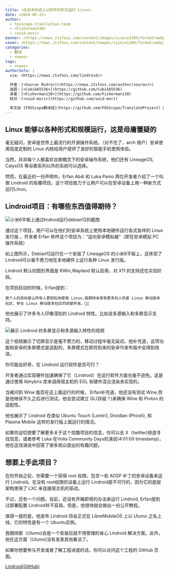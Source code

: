 ```yaml
---
title: <在安卓系统上以软件的形式运行 Linux>
date: <2024-06-22>
author:
  - fosscope-translation-team
  - <Fisherman110>
  - <void-mori>
banner: <https://news.itsfoss.com/content/images/size/w1304/format/webp/2024/06/run-linux-in-android.png>
cover: <https://news.itsfoss.com/content/images/size/w1304/format/webp/2024/06/run-linux-in-android.png>
categories:
  - 翻译
  - <news>
tags:
  - <news>
authorInfo: |
  via: <https://news.itsfoss.com/lindroid/>

  作者：[<Sourav Rudra>](<https://news.itsfoss.com/author/sourav/>)
  选题：[<Cubik65536>](https://github.com/Cubik65536)
  译者：[<Fisherman110>](https://github.com/Fisherman110)
  校对：[<void-mori>](https://github.com/void-mori)

  本文由 [FOSScope翻译组](https://github.com/FOSScope/TranslateProject) 原创编译，[开源观察](https://fosscope.com/) 荣誉推出
---
```


<!-- 所有在被 `<>` 标记的地方都需要被替换成对应的内容 -->

## Linux 能够以各种形式和规模运行，这是毋庸置疑的

<!-- more -->

毫无疑问，安卓是世界上最流行的开源操作系统。（对不住了，arch 用户）安卓使用高度定制的 Linux 内核给用户提供了良好的智能手机使用体验。

当然，并非每个人都喜欢谷歌概念下的安卓操作系统，他们还有 LineageOS, CalyxOS 等谷歌系列以外的系统可以选择。

然而，在最近的一份声明中。Erfan Abdi 和 Luka Panio 两位开发者介绍了一个叫做 Lindroid 的有趣项目。这个项目致力于让用户可以在安卓设备上用一种新方式运行Linux。

## Lindroid项目：有哪些东西值得期待？

![小米6平板上通过lindroid运行debian12的截图](https://news.itsfoss.com/content/images/size/w1000/2024/06/Lindroid_a.jpeg)

通过这个项目，用户可以在他们的安卓系统上使用本地硬件运行各式各样的 Linux 发行版 。开发者 Erfan 称呼这个项目为：“逆向安卓模拟器”（即在安卓模拟 PC 操作系统）

如上图所示，Debian12运行在一个安装了 LineageOS 的小米6平板上，这体现了 Lindroid可以毫不费力地在本地硬件上运行各种 Linux 发行版。

Lindroid 默认的图形界面是 KWin,Wayland 默认启用，对 X11 的支持还在实验阶段。

在项目启动的时候，Erfan提到：

    我个人的目标是让所有人更轻松地使用 Linux,我期待未来有更多的人热爱 Linux 移动版本社区，参与 Linux 移动版本社区的贡献开发。🙏🙏

他也展示了许多令人印像深刻的 Lindroid 特性。比如说多源输入和多屏显示支持。

![展示 Lindroid 的多屏显示和多源输入特性的视频](https://news.itsfoss.com/content/images/2024/06/Lindroid_b.gif)

这个视频展示了切屏显示是毫不费力的，移动过程中毫无延迟。他补充道，这项功能和安卓的多屏模式是适配的，多屏模式在即将到来的安卓15发布版中会得到改进。

你可能会好奇，在 Lindroid 运行软件是否可行？

开发者通过实现硬件加速确保了它（Lindroid）在运行软件方面也毫不逊色。这是通过使用 libhybris 库来调用宿主机的 EGL 和硬件混合渲染来实现的。

当被问到 Wine 能否在这上面运行的时候， Erfan补充道，他还没有测试 Wine,但是他继续不久之后进行测试，他会尝试建立 GL(存疑？)来确保 Wine 和 Proton 的适配性。

他也展示了 Lindroid 在类似 Ubuntu Touch (Lomiri), Droidian (Phosh), 和 Plasma Mobile 这样的发行版上面运行的情况。

如果你迫切想要了解更多关于这个炫酷项目的信息，你可以去 X（twitter)频道寻找信息，或者参考 Luka 在Volla Community Days的演说(4:01:00 timestamp)，他在这场演说中回答了很多观众提出的有趣问题。

## 想要上手此项目？

在你开始之前，你需要一个获得 root 权限，包含一些 AOSP 补丁的安卓设备来运行 Lindroid。在没有 root权限的设备上运行 Lindroid是不可行的，因为它的底层架构使用了 LXC 来连接宿主机的驱动。

不过，还有一个问题。目前，还没有开箱即用的办法来运行 Lindroid, Erfan提到过部署配置 Lindroid并不容易。但是，他很快就会做出一份公开教程。

值得一提的是，他宣布 Lindroid 将会正式在 LibreMobileOS 上以 Ulumo 之名上线，它的特性是有一个 Ubuntu实例。

我期待那（Ulumo)会是一个安装后就不用管理的省心 Lindroid 解决方案。此外，他在这方面（Ulumo)没有发表其他看法了。

如果你想要参与开发或者了解工程进度的话，你可以访问这个工程的 GitHub 页面。

[Lindroid(GitHub)](https://github.com/linux-on-droid/)                                                                     
